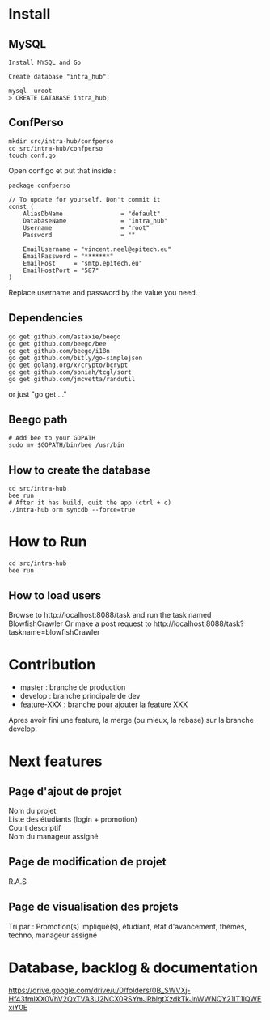 # Install

## MySQL

```
Install MYSQL and Go

Create database "intra_hub":

mysql -uroot
> CREATE DATABASE intra_hub;

```

## ConfPerso

```
mkdir src/intra-hub/confperso
cd src/intra-hub/confperso
touch conf.go
```

Open conf.go et put that inside :

```
package confperso

// To update for yourself. Don't commit it
const (
    AliasDbName                = "default"
    DatabaseName               = "intra_hub"
    Username                   = "root"
    Password                   = ""

    EmailUsername = "vincent.neel@epitech.eu"
    EmailPassword = "*******"
    EmailHost     = "smtp.epitech.eu"
    EmailHostPort = "587"
)
```

Replace username and password by the value you need.  


## Dependencies

```
go get github.com/astaxie/beego   
go get github.com/beego/bee
go get github.com/beego/i18n
go get github.com/bitly/go-simplejson
go get golang.org/x/crypto/bcrypt
go get github.com/soniah/tcgl/sort
go get github.com/jmcvetta/randutil
```

or just "go get ..."

## Beego path

```
# Add bee to your GOPATH
sudo mv $GOPATH/bin/bee /usr/bin
```

## How to create the database

```
cd src/intra-hub
bee run
# After it has build, quit the app (ctrl + c)
./intra-hub orm syncdb --force=true
```

# How to Run

```
cd src/intra-hub
bee run
```

## How to load users

Browse to http://localhost:8088/task and run the task named BlowfishCrawler
Or make a post request to http://localhost:8088/task?taskname=blowfishCrawler

# Contribution

- master : branche de production  
- develop : branche principale de dev
- feature-XXX : branche pour ajouter la feature XXX  

Apres avoir fini une feature, la merge (ou mieux, la rebase) sur la branche develop.

# Next features

## Page d'ajout de projet

Nom du projet  
Liste des étudiants (login + promotion)  
Court descriptif  
Nom du manageur assigné  

## Page de modification de projet

R.A.S

## Page de visualisation des projets

Tri par : Promotion(s) impliqué(s), étudiant, état d'avancement, thémes, techno, manageur assigné


# Database, backlog & documentation

https://drive.google.com/drive/u/0/folders/0B_SWVXj-Hf43fmlXX0VhV2QxTVA3U2NCX0RSYmJRblgtXzdkTkJnWWNQY21IT1lQWExiY0E

